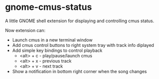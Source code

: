# gnome-cmus-status
A little GNOME shell extension for displaying and controlling cmus status.

Now extension can:
* Launch cmus in a new terminal window
* Add cmus control buttons to right system tray with track info diplayed
* Add simple key bindings to control playback
  * \<alt\> + c - play/pause/launch cmus
  * \<alt\> + x - previous track
  * \<alt\> + v - next track
* Show a notification in bottom right corner when the song changes
